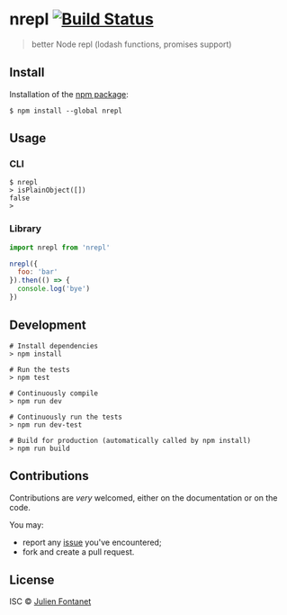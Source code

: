 # nrepl [![Build Status](https://travis-ci.org/julien-f/nrepl.png?branch=master)](https://travis-ci.org/julien-f/nrepl)

> better Node repl (lodash functions, promises support)

## Install

Installation of the [npm package](https://npmjs.org/package/nrepl):

```
$ npm install --global nrepl
```

## Usage

### CLI

```
$ nrepl
> isPlainObject([])
false
>
```

### Library

```js
import nrepl from 'nrepl'

nrepl({
  foo: 'bar'
}).then(() => {
  console.log('bye')
})
```

## Development

```
# Install dependencies
> npm install

# Run the tests
> npm test

# Continuously compile
> npm run dev

# Continuously run the tests
> npm run dev-test

# Build for production (automatically called by npm install)
> npm run build
```

## Contributions

Contributions are *very* welcomed, either on the documentation or on
the code.

You may:

- report any [issue](${pkg.bugs})
  you've encountered;
- fork and create a pull request.

## License

ISC © [Julien Fontanet](https://github.com/julien-f)
